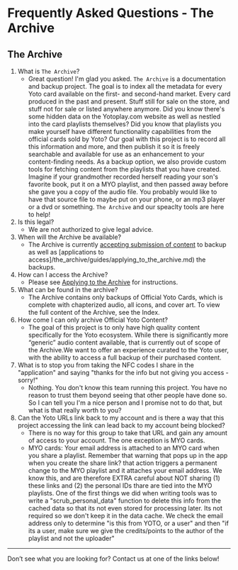 
# Frequently Asked Questions - The Archive

## The Archive

1. What is `The Archive`?
	- Great question! I'm glad you asked. `The Archive` is a documentation and backup project. The goal is to index all the metadata for every Yoto card available on the first- and second-hand market. Every card produced in the past and present. Stuff still for sale on the store, and stuff not for sale or listed anywhere anymore. Did you know there's some hidden data on the Yotoplay.com website as well as nestled into the card playlists themselves? Did you know that playlists you make yourself have different functionality capabilities from the official cards sold by Yoto? Our goal with this project is to record all this information and more, and then publish it so it is freely searchable and available for use as an enhancement to your content-finding needs. As a backup option, we also provide custom tools for fetching content from the playlists that you have created. Imagine if your grandmother recorded herself reading your son's favorite book, put it on a MYO playlist, and then passed away before she gave you a copy of the audio file. You probably would like to have that source file to maybe put on your phone, or an mp3 player or a dvd or something. `The Archive` and our speaclty tools are here to help!
2.  Is this legal?
	- We are not authorized to give legal advice.
3.  When will the Archive be available?
	- The Archive is currently [accepting submission of content](/the_archive/guides/using_the_card_collector_tool.md) to backup as well as [applications to access]/the_archive/guides/applying_to_the_archive.md) the backups.
4.  How can I access the Archive?
	- Please see  [Applying to the Archive](/the_archive/guides/applying_to_the_archive.md) for instructions.
5.  What can be found in the archive?
	- The Archive contains only backups of Official Yoto Cards, which is complete with chapterized audio, all icons, and cover art. To view the full content of the Archive, see the Index.
6.  How come I can only archive Official Yoto Content?
	- The goal of this project is to only have high quality content specifically for the Yoto ecosystem. While there is significantly more “generic” audio content available, that is currently out of scope of the Archive.We want to offer an experience curated to the Yoto user, with the ability to access a full backup of their purchased content.
7. What is to stop you from taking the NFC codes I share in the "application" and saying "thanks for the info but not giving you access - sorry!" 
	- Nothing. You don't know this team running this project. You have no reason to trust them beyond seeing that other people have done so. So I can tell you I'm a nice person and I promise not to do that, but what is that really worth to you?
8. Can the Yoto URLs link back to my account and is there a way that this project accessing the link can lead back to my account being blocked?
	- There is no way for this group to take that URL and gain any amount of access to your account. The one exception is MYO cards.
	- MYO cards: Your email address is attached to an MYO card when you share a playlist. Remember that warning that pops up in the app when you create the share link? that action triggers a permanent change to the MYO playlist and it attaches your email address.  We know this, and are therefore EXTRA careful about NOT sharing (1) these links and (2) the personal IDs thare are tied into the MYO playlists. One of the first things we did when writing tools was to write a "scrub_personal_data" function to delete this info from the cached data so that its not even stored for processing later. Its not required so we don't keep it in the data cache. We check the email address only to determine "is this from YOTO, or a user" and then "if its a user, make sure we give the credits/points to the author of the playlist and not the uploader"
	
---

Don’t see what you are looking for? Contact us at one of the links below!